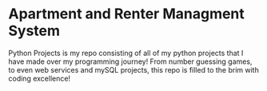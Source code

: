 ﻿# Apartment and Renter Managment System

Python Projects is my repo consisting of all of my python projects that I have made over my programming journey! From number guessing games, to even web services and mySQL projects, this repo is filled to the brim with coding excellence!

